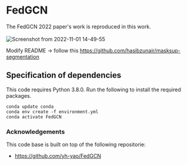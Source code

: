# FedGCN

The FedGCN 2022 paper's work is reproduced in this work.<br>
<br>
![Screenshot from 2022-11-01 14-49-55](https://user-images.githubusercontent.com/65369990/208219481-7655de5e-7cb7-49b9-b84b-1c0e9776728e.png)


Modify README -> follow this https://github.com/hasibzunair/masksup-segmentation



## Specification of dependencies
This code requires Python 3.8.0. Run the following to install the required packages.
```
conda update conda
conda env create -f environment.yml
conda activate FedGCN 
```

### Acknowledgements
This code base is built on top of the following repositorie:
- https://github.com/yh-yao/FedGCN
